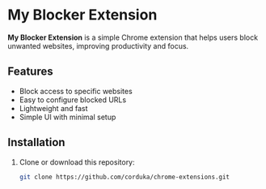 # My Blocker Extension

**My Blocker Extension** is a simple Chrome extension that helps users block unwanted websites, improving productivity and focus.

## Features

- Block access to specific websites
- Easy to configure blocked URLs
- Lightweight and fast
- Simple UI with minimal setup

## Installation

1. Clone or download this repository:
   ```bash
   git clone https://github.com/corduka/chrome-extensions.git

